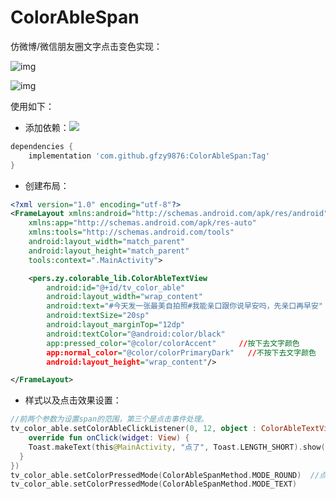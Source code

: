 # ColorAbleSpan
仿微博/微信朋友圈文字点击变色实现：

![img](https://github.com/gfzy9876/ColorAbleSpan/blob/master/preview/preview1.png)

![img](https://github.com/gfzy9876/ColorAbleSpan/blob/master/preview/preview2.png)

使用如下：

* 添加依赖：[![](https://jitpack.io/v/gfzy9876/ColorAbleSpan.svg)](https://jitpack.io/#gfzy9876/ColorAbleSpan)

```groovy
dependencies {
  	implementation 'com.github.gfzy9876:ColorAbleSpan:Tag'
}
```

* 创建布局：

```xml
<?xml version="1.0" encoding="utf-8"?>
<FrameLayout xmlns:android="http://schemas.android.com/apk/res/android"
    xmlns:app="http://schemas.android.com/apk/res-auto"
    xmlns:tools="http://schemas.android.com/tools"
    android:layout_width="match_parent"
    android:layout_height="match_parent"
    tools:context=".MainActivity">

    <pers.zy.colorable_lib.ColorAbleTextView
        android:id="@+id/tv_color_able"
        android:layout_width="wrap_content"
        android:text="#今天发一张最美自拍照#我能亲口跟你说早安吗，先亲口再早安"
        android:textSize="20sp"
        android:layout_marginTop="12dp"
        android:textColor="@android:color/black"
        app:pressed_color="@color/colorAccent"     //按下去文字颜色
        app:normal_color="@color/colorPrimaryDark"   //不按下去文字颜色
        android:layout_height="wrap_content"/>

</FrameLayout>
```

* 样式以及点击效果设置：

```kotlin
//前两个参数为设置span的范围，第三个是点击事件处理。
tv_color_able.setColorAbleClickListener(0, 12, object : ColorAbleTextView.ColorClickListener {
  	override fun onClick(widget: View) {
    Toast.makeText(this@MainActivity, "点了", Toast.LENGTH_SHORT).show()
  }
})
tv_color_able.setColorPressedMode(ColorAbleSpanMethod.MODE_ROUND)  //点击背景变色
tv_color_able.setColorPressedMode(ColorAbleSpanMethod.MODE_TEXT)		//点击文字变色
```